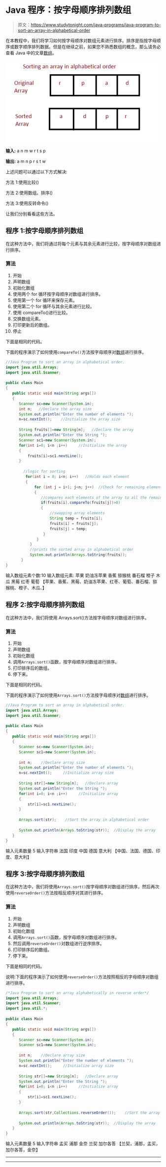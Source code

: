 # Java 程序：按字母顺序排列数组

> 原文：<https://www.studytonight.com/java-programs/java-program-to-sort-an-array-in-alphabetical-order>

在本教程中，我们将学习如何按字母顺序对数组元素进行排序。排序是指按字母顺序或数字顺序排列数据。但是在继续之前，如果您不熟悉数组的概念，那么请务必查看 Java 中的文章[数组](https://www.studytonight.com/java/array.php)。

![](img/98bdaf74730fc90aa320be7117f21607.png)

**输入:** a n m w r t s p

**输出:** a m n p r s t w

上述问题可以通过以下方式解决:

方法 1:使用比较()

方法 2:使用数组。排序()

方法 3:使用反转命令()

让我们分别看看这些方法。

## 程序 1:按字母顺序排列数组

在这种方法中，我们将通过将每个元素与其余元素进行比较，按字母顺序对数组进行排序。

### 算法

1.  开始
2.  声明数组
3.  初始化数组
4.  使用两个 for 循环按字母顺序对数组进行排序。
5.  使用第一个 for 循环来保存元素。
6.  使用第二个 for 循环与其余元素进行比较。
7.  使用 compareTo()进行比较。
8.  交换数组元素。
9.  打印更新后的数组。
10.  停止

下面是相同的代码。

下面的程序演示了如何使用`compareTo()`方法按字母顺序对[数组](http://www.studytonight.com/java/array.php)进行排序。

```java
//Java Program to sort an array in alphabetical order.
import java.util.Arrays;  
import java.util.Scanner;

public class Main  
{  
   public static void main(String args[])   
   {  
      Scanner sc=new Scanner(System.in);
      int n;   //Declare the array size
      System.out.println("Enter the number of elements ");
      n=sc.nextInt();    //Initialize the array size

      String fruits[]=new String[n];   //Declare the array
      System.out.println("Enter the String ");
      Scanner sc1=new Scanner(System.in);    
      for(int i=0; i<n ;i++)     //Initialize the array
      {
          fruits[i]=sc1.nextLine();
      }

        //logic for sorting     
         for(int i = 0; i<n; i++)   //Holds each element
         {  
             for (int j = i+1; j<n; j++)  //Check for remaining elements 
             {  
                //compares each elements of the array to all the remaining elements  
                if(fruits[i].compareTo(fruits[j])>0)   
                {  
                    //swapping array elements  
                    String temp = fruits[i];  
                    fruits[i] = fruits[j];  
                    fruits[j] = temp;  
                 }  
              }  
           }  
           //prints the sorted array in alphabetical order  
           System.out.println(Arrays.toString(fruits));  
       }  
} 
```

输入数组元素个数:10
输入数组元素:
苹果
奶油冻苹果
香蕉
猕猴桃
番石榴
橙子
木瓜
黑莓
红枣
葡萄
【苹果、香蕉、黑莓、奶油冻苹果、红枣、葡萄、番石榴、猕猴桃、橙子、木瓜、】

## 程序 2:按字母顺序排列数组

在这种方法中，我们将使用 Arrays.sort()方法按字母顺序对数组进行排序。

### 算法

1.  开始
2.  声明数组
3.  初始化数组
4.  调用`Arrays.sort()`函数，按字母顺序对数组进行排序。
5.  打印排序后的数组。
6.  停下来。

下面是相同的代码。

下面的程序演示了如何使用`Arrays.sort()`方法按字母顺序对[数组](http://www.studytonight.com/java/array.php)进行排序。

```java
//Java Program to sort an array in alphabetical order.
import java.util.Arrays;  
import java.util.Scanner;

public class Main  
{  
   public static void main(String args[])   
   {  
      Scanner sc=new Scanner(System.in);
      Scanner sc1=new Scanner(System.in);

      int n;    //Declare array size
      System.out.println("Enter the number of elements ");
      n=sc.nextInt();     //Initialize array size

      String str[]=new String[n];   //Declare array
      System.out.println("Enter the String ");
      for(int i=0; i<n ;i++)     //Initialize array
      {
          str[i]=sc1.nextLine();
      }

      Arrays.sort(str);    //Sort the array in alphabetical order

      System.out.println(Arrays.toString(str));  //Display the array
   }  
} 
```

输入元素数量
5
输入字符串
法国
印度
中国
德国
意大利
【中国、法国、德国、印度、意大利】

## 程序 3:按字母顺序排列数组

在这种方法中，我们将使用`Arrays.sort()`按字母顺序对数组进行排序，然后再次使用`reverseOrder()`方法按相反顺序对其进行排序。

### 算法

1.  开始
2.  声明数组
3.  初始化数组
4.  调用`Arrays.sort()`函数，按字母顺序对数组进行排序。
5.  然后调用`reverseOrder()`对数组进行逆序排序。
6.  打印排序后的数组。
7.  停下来。

下面是相同的代码。

说明:下面的程序演示了如何使用`reverseOrder()`方法按照相反的字母顺序对数组进行排序。

```java
/*Java Program to sort an array alphabetically in reverse order*/
import java.util.Arrays;  
import java.util.Scanner;
import java.util.*;  

public class Main  
{  
   public static void main(String args[])   
   {  
      Scanner sc=new Scanner(System.in);
      Scanner sc1=new Scanner(System.in);

      int n;    //Declare array size
      System.out.println("Enter the number of elements ");
      n=sc.nextInt();     //Initialize array size

      String str[]=new String[n];   //Declare array
      System.out.println("Enter the String ");
      for(int i=0; i<n ;i++)     //Initialize array
      {
          str[i]=sc1.nextLine();
      }

      Arrays.sort(str,Collections.reverseOrder());    //Sort the array in alphabetical order

      System.out.println(Arrays.toString(str));  //Display the array
   }  
} 
```

输入元素数量
5
输入字符串
孟买
浦那
金奈
兰契
加尔各答
【兰契，浦那，孟买，加尔各答，金奈】

* * *

* * *